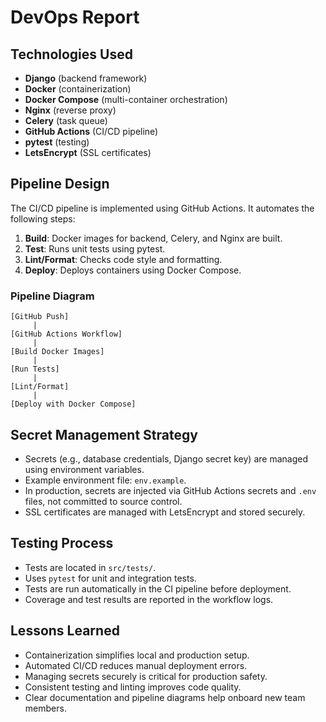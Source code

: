 # DevOps Report

## Technologies Used

- **Django** (backend framework)
- **Docker** (containerization)
- **Docker Compose** (multi-container orchestration)
- **Nginx** (reverse proxy)
- **Celery** (task queue)
- **GitHub Actions** (CI/CD pipeline)
- **pytest** (testing)
- **LetsEncrypt** (SSL certificates)

## Pipeline Design

The CI/CD pipeline is implemented using GitHub Actions. It automates the following steps:

1. **Build**: Docker images for backend, Celery, and Nginx are built.
2. **Test**: Runs unit tests using pytest.
3. **Lint/Format**: Checks code style and formatting.
4. **Deploy**: Deploys containers using Docker Compose.

### Pipeline Diagram

```
[GitHub Push]
     |
[GitHub Actions Workflow]
     |
[Build Docker Images]
     |
[Run Tests]
     |
[Lint/Format]
     |
[Deploy with Docker Compose]
```

## Secret Management Strategy

- Secrets (e.g., database credentials, Django secret key) are managed using environment variables.
- Example environment file: `env.example`.
- In production, secrets are injected via GitHub Actions secrets and `.env` files, not committed to source control.
- SSL certificates are managed with LetsEncrypt and stored securely.

## Testing Process

- Tests are located in `src/tests/`.
- Uses `pytest` for unit and integration tests.
- Tests are run automatically in the CI pipeline before deployment.
- Coverage and test results are reported in the workflow logs.

## Lessons Learned

- Containerization simplifies local and production setup.
- Automated CI/CD reduces manual deployment errors.
- Managing secrets securely is critical for production safety.
- Consistent testing and linting improves code quality.
- Clear documentation and pipeline diagrams help onboard new team members.
